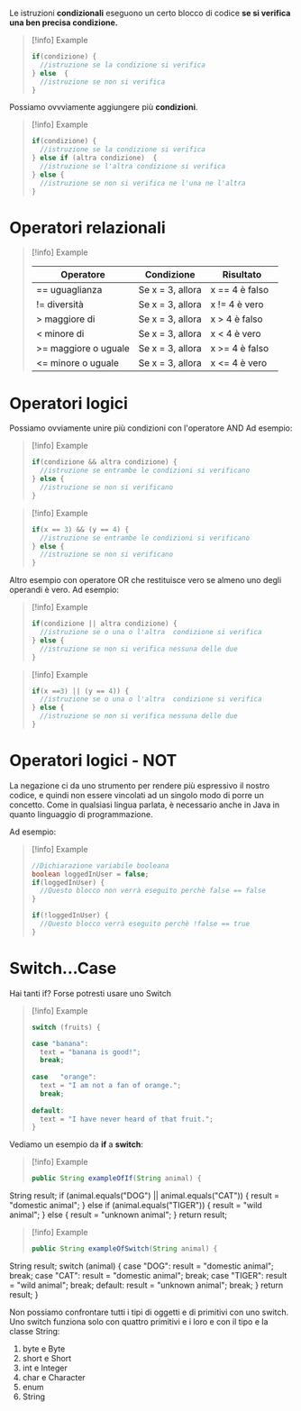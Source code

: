 Le istruzioni **condizionali** eseguono un certo blocco di codice **se si verifica una ben precisa condizione.**

> [!info] Example
> ```java
>if(condizione) {
>	//istruzione se la condizione si verifica
>} else  {
>	//istruzione se non si verifica
>}

Possiamo ovvviamente aggiungere più **condizioni**.

> [!info] Example
> ```java
>if(condizione) {
>	//istruzione se la condizione si verifica
>} else if (altra condizione)  {
>	//istruzione se l'altra condizione si verifica
>} else {
>	//istruzione se non si verifica ne l'una ne l'altra
>}

# Operatori relazionali

> [!info] Example
>
> | Operatore | Condizione | Risultato |
> |---|---|---|
> | == uguaglianza | Se x = 3, allora | x == 4 è falso |
> | != diversità         | Se x = 3, allora | x != 4 è vero  |
> | > maggiore di    | Se x = 3, allora | x > 4 è falso   |
> | < minore di        | Se x = 3, allora | x < 4 è vero   |
> | >= maggiore o uguale    | Se x = 3, allora | x >= 4 è falso  |
> | <= minore o uguale     | Se x = 3, allora | x <= 4 è vero  |

# Operatori logici

Possiamo ovviamente unire più condizioni con l'operatore AND
Ad esempio:
> [!info] Example
> ```java
>if(condizione && altra condizione) {
>	//istruzione se entrambe le condizioni si verificano
>} else {
>	//istruzione se non si verificano
>}

> [!info] Example
> ```java
>if(x == 3) && (y == 4) {
>	//istruzione se entrambe le condizioni si verificano
>} else {
>	//istruzione se non si verificano
>}

Altro esempio con operatore OR che restituisce vero se almeno
uno degli operandi è vero.
Ad esempio:
> [!info] Example
> ```java
>if(condizione || altra condizione) {
>	//istruzione se o una o l'altra  condizione si verifica
>} else {
>	//istruzione se non si verifica nessuna delle due
>}

> [!info] Example
> ```java
>if(x ==3) || (y == 4)) {
>	//istruzione se o una o l'altra  condizione si verifica
>} else {
>	//istruzione se non si verifica nessuna delle due
>}

# Operatori logici - NOT

La negazione ci da uno strumento per rendere più espressivo il nostro codice, e quindi non essere vincolati ad un singolo modo di porre un concetto.
Come in qualsiasi lingua parlata, è necessario anche in Java in quanto linguaggio di programmazione.

Ad esempio:
> [!info] Example
> ```java
>//Dichiarazione variabile booleana 
>boolean loggedInUser = false;
>if(loggedInUser) {
>	//Questo blocco non verrà eseguito perchè false == false
>}
>
>if(!loggedInUser) {
>	//Questo blocco verrà eseguito perchè !false == true
>}

# Switch...Case

Hai tanti if? Forse potresti usare uno Switch

> [!info] Example
> ```java
>switch (fruits) {
>
>case "banana":
>	text = "banana is good!";
>	break; 
>	
>case	"orange":
>	text = "I am not a fan of orange.";
>	break;
>	
>default:
>	text = "I have never heard of that fruit.";	
>}

Vediamo un esempio da **if** a **switch**:

> [!info] Example
> ```java
>public String exampleOfIf(String animal) {
String result;
if (animal.equals("DOG") || animal.equals("CAT")) {
result = "domestic animal";
} else if (animal.equals("TIGER")) {
result = "wild animal";
} else {
result = "unknown animal";
}
return result;

> [!info] Example
> ```java
>public String exampleOfSwitch(String animal) {
String result;
switch (animal) {
case "DOG":
result = "domestic animal";
break;
case "CAT":
result = "domestic animal";
break;
case "TIGER":
result = "wild animal";
break;
default:
result = "unknown animal";
break;
}
return result;
}

Non possiamo confrontare tutti i tipi di oggetti e di primitivi con uno switch.
Uno switch funziona solo con quattro primitivi e i loro e con il tipo e la
classe String:

1. byte e Byte
2. short e Short
3. int e Integer
4. char e Character
5. enum
6. String
